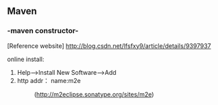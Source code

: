 ## Maven
###  -maven constructor-

[Reference website]
http://blog.csdn.net/lfsfxy9/article/details/9397937

online install:

 1. Help-->Install New Software-->Add
 2. http addr：    name:m2e
 
                 (http://m2eclipse.sonatype.org/sites/m2e)
